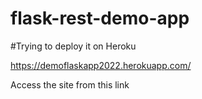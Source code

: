 # flask-rest-demo-app

#Trying to deploy it on Heroku

https://demoflaskapp2022.herokuapp.com/

Access the site from this link
